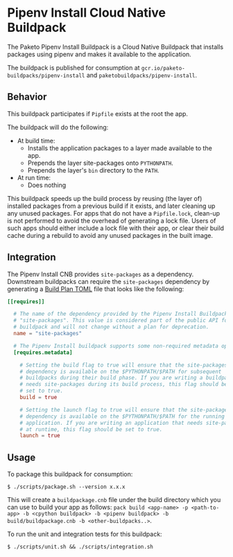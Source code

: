 # Pipenv Install Cloud Native Buildpack
The Paketo Pipenv Install Buildpack is a Cloud Native Buildpack that installs
packages using pipenv and makes it available to the application.

The buildpack is published for consumption at
`gcr.io/paketo-buildpacks/pipenv-install` and `paketobuildpacks/pipenv-install`.

## Behavior
This buildpack participates if `Pipfile` exists at the root the app.

The buildpack will do the following:
* At build time:
  - Installs the application packages to a layer made available to the app.
  - Prepends the layer site-packages onto `PYTHONPATH`.
  - Prepends the layer's `bin` directory to the `PATH`.
* At run time:
  - Does nothing

This buildpack speeds up the build process by reusing (the layer of) installed
packages from a previous build if it exists, and later cleaning up any unused
packages. For apps that do not have a `Pipfile.lock`, clean-up is not performed
to avoid the overhead of generating a lock file. Users of such apps should
either include a lock file with their app, or clear their build cache during a
rebuild to avoid any unused packages in the built image.

## Integration

The Pipenv Install CNB provides `site-packages` as a dependency. Downstream
buildpacks can require the `site-packages` dependency by generating a [Build
Plan
TOML](https://github.com/buildpacks/spec/blob/master/buildpack.md#build-plan-toml)
file that looks like the following:

```toml
[[requires]]

  # The name of the dependency provided by the Pipenv Install Buildpack is
  # "site-packages". This value is considered part of the public API for the
  # buildpack and will not change without a plan for deprecation.
  name = "site-packages"

  # The Pipenv Install buildpack supports some non-required metadata options.
  [requires.metadata]

    # Setting the build flag to true will ensure that the site-packages
    # dependency is available on the $PYTHONPATH/$PATH for subsequent
    # buildpacks during their build phase. If you are writing a buildpack that
    # needs site-packages during its build process, this flag should be
    # set to true.
    build = true

    # Setting the launch flag to true will ensure that the site-packages
    # dependency is available on the $PYTHONPATH/$PATH for the running
    # application. If you are writing an application that needs site-packages
    # at runtime, this flag should be set to true.
    launch = true
```

## Usage

To package this buildpack for consumption:
```
$ ./scripts/package.sh --version x.x.x
```
This will create a `buildpackage.cnb` file under the build directory which you
can use to build your app as follows: `pack build <app-name> -p <path-to-app>
-b <cpython buildpack> -b <pipenv buildpack> -b build/buildpackage.cnb -b
<other-buildpacks..>`.

To run the unit and integration tests for this buildpack:
```
$ ./scripts/unit.sh && ./scripts/integration.sh
```

